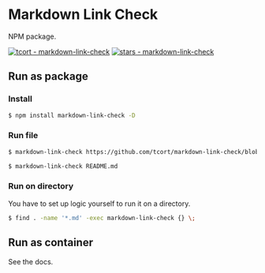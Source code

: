 # Markdown Link Check

NPM package.

[![tcort - markdown-link-check](https://img.shields.io/static/v1?label=tcort&message=markdown-link-check&color=blue&logo=github)](https://github.com/tcort/markdown-link-check)
[![stars - markdown-link-check](https://img.shields.io/github/stars/tcort/markdown-link-check?style=social)](https://github.com/tcort/markdown-link-check)


## Run as package

### Install

```sh
$ npm install markdown-link-check -D 
```

### Run file

```sh
$ markdown-link-check https://github.com/tcort/markdown-link-check/blob/master/README.md
```

```sh
$ markdown-link-check README.md
```

### Run on directory

You have to set up logic yourself to run it on a directory.

```sh
$ find . -name '*.md' -exec markdown-link-check {} \;
```


## Run as container

See the docs.
